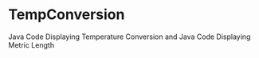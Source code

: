 # TempConversion
Java Code Displaying Temperature Conversion and Java Code Displaying Metric Length
